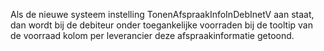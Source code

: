 Als de nieuwe systeem instelling TonenAfspraakInfoInDebInetV aan staat, dan wordt bij de debiteur onder toegankelijke voorraden bij de tooltip van de voorraad kolom per leverancier deze afspraakinformatie getoond.